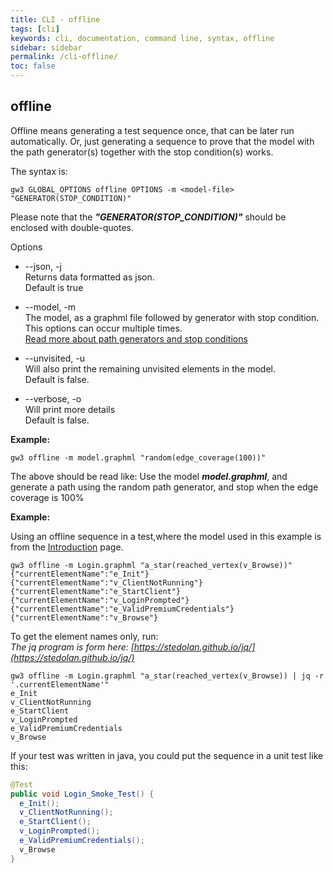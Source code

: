 ```yaml
---
title: CLI - offline
tags: [cli]
keywords: cli, documentation, command line, syntax, offline
sidebar: sidebar
permalink: /cli-offline/
toc: false
---
```



## offline

Offline means generating a test sequence once, that can be later run automatically. Or, just generating a sequence to prove that the model with the path generator(s) together with the stop condition(s) works.

The syntax is:

```
gw3 GLOBAL_OPTIONS offline OPTIONS -m <model-file> "GENERATOR(STOP_CONDITION)"
```

Please note that the ***"GENERATOR(STOP_CONDITION)"*** should be enclosed with double-quotes.

Options

* --json, -j<br>
Returns data formatted as json.<br>
Default is true

* --model, -m <br>
The model, as a graphml file followed by generator with stop condition.<br>
This options can occur multiple times.<br>
[Read more about path generators and stop conditions](/generators_and_stop_conditions)

* --unvisited, -u<br>
Will also print the remaining unvisited elements in the model.<br>
Default is false.

* --verbose, -o<br>
Will print more details<br>
Default is false.

**Example:**<br>
```
gw3 offline -m model.graphml "random(edge_coverage(100))"
```

The above should be read like: Use the model ***model.graphml***, and generate a path using the random path generator,
and stop when the edge coverage is 100%

**Example:**<br>

Using an offline sequence in a test,where the model used in this example is from the [Introduction](/introduction) page.

```
gw3 offline -m Login.graphml "a_star(reached_vertex(v_Browse))"
{"currentElementName":"e_Init"}
{"currentElementName":"v_ClientNotRunning"}
{"currentElementName":"e_StartClient"}
{"currentElementName":"v_LoginPrompted"}
{"currentElementName":"e_ValidPremiumCredentials"}
{"currentElementName":"v_Browse"}
```

To get the element names only, run:<br>
_The jq program is form here: [https://stedolan.github.io/jq/](https://stedolan.github.io/jq/)_ 

```
gw3 offline -m Login.graphml "a_star(reached_vertex(v_Browse)) | jq -r '.currentElementName'"
e_Init
v_ClientNotRunning
e_StartClient
v_LoginPrompted
e_ValidPremiumCredentials
v_Browse
```

If your test was written in java, you could put the sequence in a unit test like this:

```java
@Test
public void Login_Smoke_Test() {
  e_Init();
  v_ClientNotRunning();
  e_StartClient();
  v_LoginPrompted();
  e_ValidPremiumCredentials();
  v_Browse
}
```